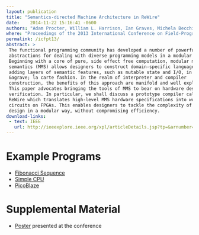 ```yaml
---
layout: publication
title: "Semantics-directed Machine Architecture in ReWire"
date:    2014-11-22 15:16:41 -0600
authors: "Adam Procter, William L. Harrison, Ian Graves, Michela Becchi, and Gerard Allwein"
where: "Proceedings of the 2013 International Conference on Field-Programmable Technology (ICFPT'13), Kyoto, December 2013"
permalink: /icfpt13/
abstract: >
 The functional programming community has developed a number of powerful
 abstractions for dealing with diverse programming models in a modular way.
 Beginning with a core of pure, side effect free computation, modular monadic
 semantics (MMS) allows designers to construct domain-specific languages by
 adding layers of semantic features, such as mutable state and I/O, in an
 &agrave; la carte fashion. In the realm of interpreter and compiler
 construction, the benefits of this approach are manifold and well explored.
 This paper advocates bringing the tools of MMS to bear on hardware design and
 verification. In particular, we shall discuss a prototype compiler called
 ReWire which translates high-level MMS hardware specifications into working
 circuits on FPGAs. This enables designers to tackle the complexity of hardware
 design in a modular way, without compromising efficiency.
download-links:
 - text: IEEE
   url: http://ieeexplore.ieee.org/xpl/articleDetails.jsp?tp=&arnumber=6718410
---
```

# Example Programs
* [Fibonacci Sequence](Fibonacci.hs)
* [Simple CPU](CPU.hs)
* [PicoBlaze](PicoBlaze.hs)

# Supplemental Material
* [Poster](poster.pdf) presented at the conference
